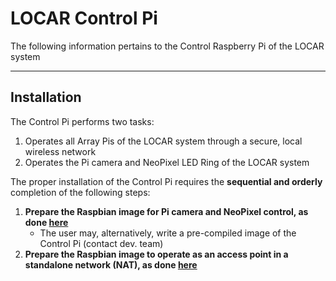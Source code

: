# LOCAR Control Pi
The following information pertains to the Control Raspberry Pi of the LOCAR system

---
## Installation
The Control Pi performs two tasks:
1.  Operates all Array Pis of the LOCAR system through a secure, local wireless network
2.  Operates the Pi camera and NeoPixel LED Ring of the LOCAR system

The proper installation of the Control Pi requires the **sequential and orderly** completion of the following steps:
1.  **Prepare the Raspbian image for Pi camera and NeoPixel control, as done [here](https://github.com/pd3d/magneto/tree/locar/Builds/LOCAR/Software/Raspberry%20Pi/Control/Python)**
    * The user may, alternatively, write a pre-compiled image of the Control Pi (contact dev. team)
2.  **Prepare the Raspbian image to operate as an access point in a standalone network (NAT), as done [here]()**
